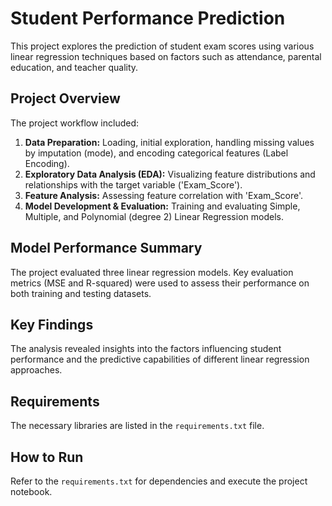 # Student Performance Prediction

This project explores the prediction of student exam scores using various linear regression techniques based on factors such as attendance, parental education, and teacher quality.

## Project Overview

The project workflow included:

1.  **Data Preparation:** Loading, initial exploration, handling missing values by imputation (mode), and encoding categorical features (Label Encoding).
2.  **Exploratory Data Analysis (EDA):** Visualizing feature distributions and relationships with the target variable ('Exam_Score').
3.  **Feature Analysis:** Assessing feature correlation with 'Exam_Score'.
4.  **Model Development & Evaluation:** Training and evaluating Simple, Multiple, and Polynomial (degree 2) Linear Regression models.

## Model Performance Summary

The project evaluated three linear regression models. Key evaluation metrics (MSE and R-squared) were used to assess their performance on both training and testing datasets.



## Key Findings

The analysis revealed insights into the factors influencing student performance and the predictive capabilities of different linear regression approaches.

## Requirements

The necessary libraries are listed in the `requirements.txt` file.

## How to Run

Refer to the `requirements.txt` for dependencies and execute the project notebook.

